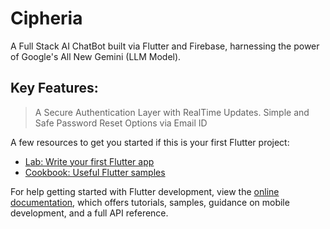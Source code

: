 # Cipheria

A Full Stack AI ChatBot built via Flutter and Firebase, harnessing the power of Google's All New Gemini (LLM Model).

## Key Features:

> A Secure Authentication Layer with RealTime Updates.
> Simple and Safe Password Reset Options via Email ID

A few resources to get you started if this is your first Flutter project:

- [Lab: Write your first Flutter app](https://docs.flutter.dev/get-started/codelab)
- [Cookbook: Useful Flutter samples](https://docs.flutter.dev/cookbook)

For help getting started with Flutter development, view the
[online documentation](https://docs.flutter.dev/), which offers tutorials,
samples, guidance on mobile development, and a full API reference.
